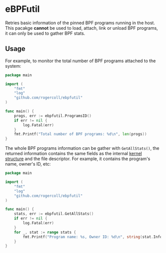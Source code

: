 # eBPFutil

Retries basic information of the pinned BPF programs running in the host. This pacakge **cannot** be used to load, attach, link or unload BPF programs, it can only be used to gather BPF stats.

## Usage

For example, to monitor the total number of BPF programs attached to the system:

```Go
package main

import (
	"fmt"
	"log"
	"github.com/rogercoll/ebpfutil"
)

func main() {
	progs, err := ebpfutil.ProgramsID()
	if err != nil {
		log.Fatal(err)
	}
	fmt.Printf("Total number of BPF programs: %d\n", len(progs))
}
```

The whole BPF programs information can be gather with `GetAllStats()`, the returned information contains the same fields as the internal [kernel structure](https://elixir.bootlin.com/linux/latest/source/include/uapi/linux/bpf.h#L5840) and the file descriptor. For example, it contains the program's name, owner's ID, etc:


```Go
package main

import (
	"fmt"
	"log"
	"github.com/rogercoll/ebpfutil"
)

func main() {
	stats, err := ebpfutil.GetAllStats()
	if err != nil {
		log.Fatal(err)
	}
	for _, stat := range stats {
		fmt.Printf("Program name: %s, Owner ID: %d\n", string(stat.Info.Name[:]), stat.Info.CreatedByUid)
	}
}
```
